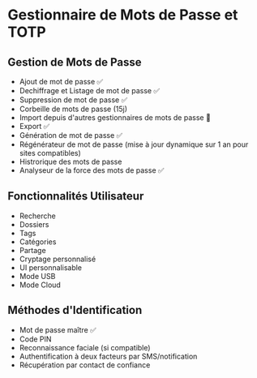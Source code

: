 # Gestionnaire de Mots de Passe et TOTP

## Gestion de Mots de Passe
- Ajout de mot de passe ✅
- Dechiffrage et Listage de mot de passe ✅
- Suppression de mot de passe ✅
- Corbeille de mots de passe (15j)
- Import depuis d'autres gestionnaires de mots de passe 🚧
- Export ✅
- Génération de mot de passe ✅
- Régénérateur de mot de passe (mise à jour dynamique sur 1 an pour sites compatibles)
- Histrorique des mots de passe
- Analyseur de la force des mots de passe ✅

## Fonctionnalités Utilisateur
- Recherche
- Dossiers
- Tags
- Catégories
- Partage
- Cryptage personnalisé
- UI personnalisable
- Mode USB
- Mode Cloud

## Méthodes d'Identification
- Mot de passe maître ✅
- Code PIN
- Reconnaissance faciale (si compatible)
- Authentification à deux facteurs par SMS/notification
- Récupération par contact de confiance
